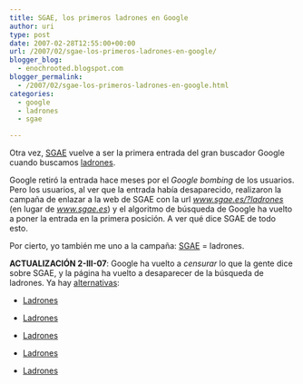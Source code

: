 ```yaml
---
title: SGAE, los primeros ladrones en Google
author: uri
type: post
date: 2007-02-28T12:55:00+00:00
url: /2007/02/sgae-los-primeros-ladrones-en-google/
blogger_blog:
  - enochrooted.blogspot.com
blogger_permalink:
  - /2007/02/sgae-los-primeros-ladrones-en-google.html
categories:
  - google
  - ladrones
  - sgae

---
```

Otra vez, [SGAE][1] vuelve a ser la primera entrada del gran buscador Google cuando buscamos [ladrones][2].

Google retiró la entrada hace meses por el <span style="font-style:italic;">Google bombing</span> de los usuarios. Pero los usuarios, al ver que la entrada había desaparecido, realizaron la campaña de enlazar a la web de SGAE con la url <span style="font-style:italic;">www.sgae.es/?ladrones</span> (en lugar de <span style="font-style:italic;">www.sgae.es</span>) y el algoritmo de búsqueda de Google ha vuelto a poner la entrada en la primera posición. A ver qué dice SGAE de todo esto.

Por cierto, yo también me uno a la campaña: [SGAE][1] = ladrones.

<span style="font-weight:bold;">ACTUALIZACIÓN 2-III-07</span>: Google ha vuelto a <span style="font-style:italic;">censurar</span> lo que la gente dice sobre SGAE, y la página ha vuelto a desaparecer de la búsqueda de ladrones. Ya hay [alternativas][3]:

- [Ladrones][4]

- [Ladrones][5]

- [Ladrones][6]

- [Ladrones][7]

- [Ladrones][8]

 [1]: http://www.sgae.es/?ladrones
 [2]: http://www.google.es/search?q=ladrones&ie=utf-8&oe=utf-8&rls=com.ubuntu:en-US:official&client=firefox-a
 [3]: http://telendro.com.es/2007/03/01/jugando-a-policias-y-ladrones-con-google-y-la-sgae/
 [4]: http://www.sgae.es/search/search-es.jsp?texto=%3Ca%20href=%22%22%3Eladrones%3C/a%3E
 [5]: http://www.sgae.es/search/search-es.jsp?texto=%3Ch1%3ESomos%20unos%20ladrones%20salgamos%20primeros%20en%20google%20o%20no%3C/h1%3E
 [6]: http://www.sgae.es/search/search-es.jsp?idioma=es&select=es&texto=%22%3Cbr%20/%3E%3Cbr%20/%3E%3Ch1%3EPero%20recuerde!!!%3C/h1%3E%3Cbr%20/%3E%3Cstrong%3ENo%20somos%20mas%20ladrones%20por%20que%20no%20nos%20dejan,%20que%20sino%20le%20cobrariamos%20hasta%20por%20mirar%20esta%20web%3C/strong%3E
 [7]: http://www.sgae.es/search/search-es.jsp?texto=%3Cscript%3Ealert(%22efectivamente,%20somos%20unos%20ladrones%22);%3C/script%3E
 [8]: http://www.sgae.es/tipology/notice/item/es/1473.html?ladrones